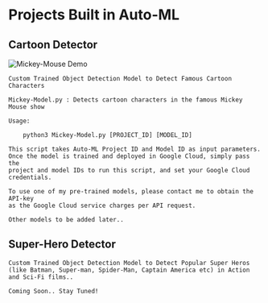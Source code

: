 
# Projects Built in Auto-ML

## Cartoon Detector

![Mickey-Mouse Demo](demos/mickey-mouse.gif)

	Custom Trained Object Detection Model to Detect Famous Cartoon Characters

	Mickey-Model.py : Detects cartoon characters in the famous Mickey Mouse show

	Usage:

		python3 Mickey-Model.py [PROJECT_ID] [MODEL_ID]

	This script takes Auto-ML Project ID and Model ID as input parameters.
	Once the model is trained and deployed in Google Cloud, simply pass the 
	project and model IDs to run this script, and set your Google Cloud credentials.

	To use one of my pre-trained models, please contact me to obtain the API-key 
	as the Google Cloud service charges per API request.

	Other models to be added later..

## Super-Hero Detector

	Custom Trained Object Detection Model to Detect Popular Super Heros 
	(like Batman, Super-man, Spider-Man, Captain America etc) in Action and Sci-Fi films..

	Coming Soon.. Stay Tuned!

